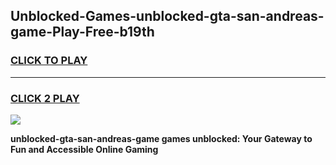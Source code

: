
## Unblocked-Games-unblocked-gta-san-andreas-game-Play-Free-b19th
<h3>
<a href="https://premium76.site?title=unblocked-gta-san-andreas-game&ref=18A">CLICK TO PLAY</a></h3>
<hr>

<h3>
<a href="https://premium76.site?title=unblocked-gta-san-andreas-game&ref=18A">CLICK 2 PLAY</a>
  
</h3>

<a href="https://premium76.site?title=unblocked-gta-san-andreas-game&ref=18A"><img src="https://clearcache.store/games.png"></a>


**unblocked-gta-san-andreas-game games unblocked: Your Gateway to Fun and Accessible Online Gaming**
